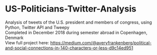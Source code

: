 # US-Politicians-Twitter-Analysis
Analysis of tweets of the U.S. president and members of congress, using Python, Twitter API and Tweepy\
Completed in December 2018 during semester abroad in Copenhagen, Denmark\
View full project here: https://medium.com/@averyfrankenberg/political-and-social-connections-in-140-characters-or-less-d9c14ed951
